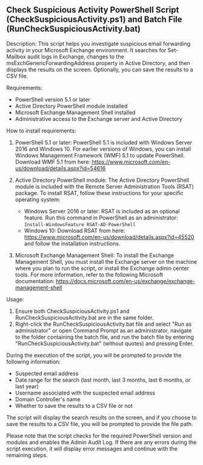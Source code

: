 Check Suspicious Activity PowerShell Script (CheckSuspiciousActivity.ps1) and Batch File (RunCheckSuspiciousActivity.bat)
------------------------------------------------------------------------------------------------------------------------

Description:
This script helps you investigate suspicious email forwarding activity in your Microsoft Exchange environment. It searches for Set-Mailbox audit logs in Exchange, changes to the msExchGenericForwardingAddress property in Active Directory, and then displays the results on the screen. Optionally, you can save the results to a CSV file.

Requirements:
- PowerShell version 5.1 or later
- Active Directory PowerShell module installed
- Microsoft Exchange Management Shell installed
- Administrative access to the Exchange server and Active Directory

How to install requirements:
1. PowerShell 5.1 or later:
   PowerShell 5.1 is included with Windows Server 2016 and Windows 10. For earlier versions of Windows, you can install Windows Management Framework (WMF) 5.1 to update PowerShell. Download WMF 5.1 from here: https://www.microsoft.com/en-us/download/details.aspx?id=54616

2. Active Directory PowerShell module:
   The Active Directory PowerShell module is included with the Remote Server Administration Tools (RSAT) package. To install RSAT, follow these instructions for your specific operating system:
   - Windows Server 2016 or later: RSAT is included as an optional feature. Run this command in PowerShell as an administrator: `Install-WindowsFeature RSAT-AD-PowerShell`
   - Windows 10: Download RSAT from here: https://www.microsoft.com/en-us/download/details.aspx?id=45520 and follow the installation instructions.

3. Microsoft Exchange Management Shell:
   To install the Exchange Management Shell, you must install the Exchange server on the machine where you plan to run the script, or install the Exchange admin center tools. For more information, refer to the following Microsoft documentation: https://docs.microsoft.com/en-us/exchange/exchange-management-shell

Usage:
1. Ensure both CheckSuspiciousActivity.ps1 and RunCheckSuspiciousActivity.bat are in the same folder.
2. Right-click the RunCheckSuspiciousActivity.bat file and select "Run as administrator" or open Command Prompt as an administrator, navigate to the folder containing the batch file, and run the batch file by entering "RunCheckSuspiciousActivity.bat" (without quotes) and pressing Enter.

During the execution of the script, you will be prompted to provide the following information:
- Suspected email address
- Date range for the search (last month, last 3 months, last 6 months, or last year)
- Username associated with the suspected email address
- Domain Controller's name
- Whether to save the results to a CSV file or not

The script will display the search results on the screen, and if you choose to save the results to a CSV file, you will be prompted to provide the file path.

Please note that the script checks for the required PowerShell version and modules and enables the Admin Audit Log. If there are any errors during the script execution, it will display error messages and continue with the remaining steps.
